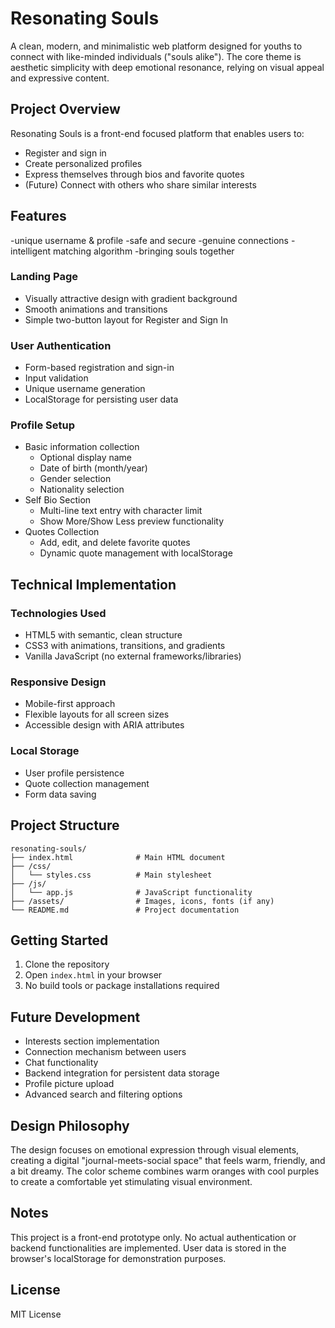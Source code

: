 # Resonating Souls

A clean, modern, and minimalistic web platform designed for youths to connect with like-minded individuals ("souls alike"). The core theme is aesthetic simplicity with deep emotional resonance, relying on visual appeal and expressive content.

## Project Overview

Resonating Souls is a front-end focused platform that enables users to:
- Register and sign in
- Create personalized profiles
- Express themselves through bios and favorite quotes
- (Future) Connect with others who share similar interests

## Features
-unique username & profile 
-safe and secure
-genuine connections 
-intelligent matching algorithm
-bringing souls together 

### Landing Page
- Visually attractive design with gradient background
- Smooth animations and transitions
- Simple two-button layout for Register and Sign In

### User Authentication
- Form-based registration and sign-in
- Input validation
- Unique username generation
- LocalStorage for persisting user data

### Profile Setup
- Basic information collection
  - Optional display name
  - Date of birth (month/year)
  - Gender selection
  - Nationality selection
- Self Bio Section
  - Multi-line text entry with character limit
  - Show More/Show Less preview functionality
- Quotes Collection
  - Add, edit, and delete favorite quotes
  - Dynamic quote management with localStorage

## Technical Implementation

### Technologies Used
- HTML5 with semantic, clean structure
- CSS3 with animations, transitions, and gradients
- Vanilla JavaScript (no external frameworks/libraries)

### Responsive Design
- Mobile-first approach
- Flexible layouts for all screen sizes
- Accessible design with ARIA attributes

### Local Storage
- User profile persistence
- Quote collection management
- Form data saving

## Project Structure

```
resonating-souls/
├── index.html              # Main HTML document
├── /css/
│   └── styles.css          # Main stylesheet
├── /js/
│   └── app.js              # JavaScript functionality
├── /assets/                # Images, icons, fonts (if any)
└── README.md               # Project documentation
```

## Getting Started

1. Clone the repository
2. Open `index.html` in your browser
3. No build tools or package installations required

## Future Development

- Interests section implementation
- Connection mechanism between users
- Chat functionality
- Backend integration for persistent data storage
- Profile picture upload
- Advanced search and filtering options

## Design Philosophy

The design focuses on emotional expression through visual elements, creating a digital "journal-meets-social space" that feels warm, friendly, and a bit dreamy. The color scheme combines warm oranges with cool purples to create a comfortable yet stimulating visual environment.

## Notes

This project is a front-end prototype only. No actual authentication or backend functionalities are implemented. User data is stored in the browser's localStorage for demonstration purposes.

## License

MIT License

